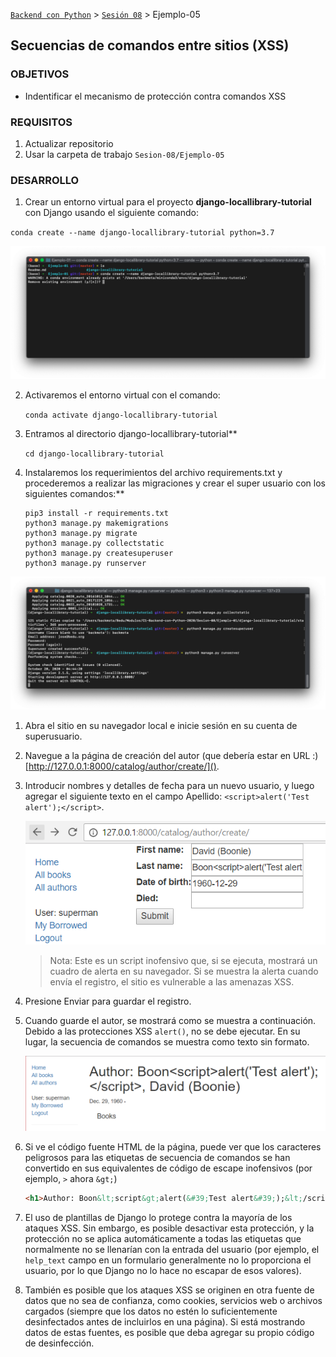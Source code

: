 [`Backend con Python`](../../Readme.md) > [`Sesión 08`](../Readme.md) > Ejemplo-05
## Secuencias de comandos entre sitios (XSS)

### OBJETIVOS
- Indentificar el mecanismo de protección contra comandos XSS

### REQUISITOS
1. Actualizar repositorio
1. Usar la carpeta de trabajo `Sesion-08/Ejemplo-05`

### DESARROLLO

1. Crear un entorno virtual para el proyecto **django-locallibrary-tutorial** con Django usando el siguiente comando:

`conda create --name django-locallibrary-tutorial python=3.7`

![](img/1.jpeg)

2. Activaremos el entorno virtual con el comando:

	`conda activate django-locallibrary-tutorial`

1. Entramos al directorio django-locallibrary-tutorial**

	`cd django-locallibrary-tutorial`

1. Instalaremos los requerimientos del archivo requirements.txt y procederemos a realizar las migraciones y crear el super usuario con los siguientes comandos:**

   ```
   pip3 install -r requirements.txt
   python3 manage.py makemigrations
   python3 manage.py migrate
   python3 manage.py collectstatic
   python3 manage.py createsuperuser
   python3 manage.py runserver
   ```
![](img/2.jpeg)

1. Abra el sitio en su navegador local e inicie sesión en su cuenta de superusuario.

1. Navegue a la página de creación del autor (que debería estar en URL :) [http://127.0.0.1:8000/catalog/author/create/]().

1. Introducir nombres y detalles de fecha para un nuevo usuario, y luego agregar el siguiente texto en el campo Apellido:
`<script>alert('Test alert');</script>`.

	![](img/3.png)

	> Nota: Este es un script inofensivo que, si se ejecuta, mostrará un cuadro de alerta en su navegador. Si se muestra la alerta cuando envía el registro, el sitio es vulnerable a las amenazas XSS.

1. Presione Enviar para guardar el registro.

1. Cuando guarde el autor, se mostrará como se muestra a continuación. Debido a las protecciones XSS `alert()`, no se debe ejecutar. En su lugar, la secuencia de comandos se muestra como texto sin formato.

	![](img/4.png)
	
1. Si ve el código fuente HTML de la página, puede ver que los caracteres peligrosos para las etiquetas de secuencia de comandos se han convertido en sus equivalentes de código de escape inofensivos (por ejemplo, `>` ahora `&gt;`)

	```html
	<h1>Author: Boon&lt;script&gt;alert(&#39;Test alert&#39;);&lt;/script&gt;, David (Boonie) </h1>
	```

1. El uso de plantillas de Django lo protege contra la mayoría de los ataques XSS. Sin embargo, es posible desactivar esta protección, y la protección no se aplica automáticamente a todas las etiquetas que normalmente no se llenarían con la entrada del usuario (por ejemplo, el `help_text` campo en un formulario generalmente no lo proporciona el usuario, por lo que Django no lo hace no escapar de esos valores).

1. También es posible que los ataques XSS se originen en otra fuente de datos que no sea de confianza, como cookies, servicios web o archivos cargados (siempre que los datos no estén lo suficientemente desinfectados antes de incluirlos en una página). Si está mostrando datos de estas fuentes, es posible que deba agregar su propio código de desinfección.